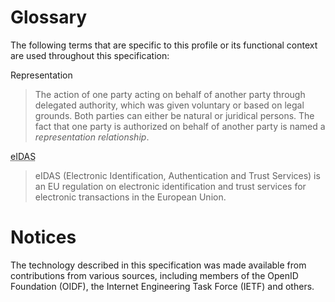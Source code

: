# Glossary

The following terms that are specific to this profile or its functional context are used throughout this specification:

Representation
>  The action of one party acting on behalf of another party through delegated authority, which was given voluntary or based on legal grounds. Both parties can either be natural or juridical persons. The fact that one party is authorized on behalf of another party is named a _representation relationship_.


<abbr title="Electronic Identification, Authentication and Trust Services">eIDAS</abbr>

>  eIDAS (Electronic Identification, Authentication and Trust Services) is an EU regulation on electronic identification and trust services for electronic transactions in the European Union.


<!-- Add abbreviations below, so they are highlighted in the text -->
<div style="display:none">
    <abbr title="Best Current Practice">BCP</abbr>
    <abbr title="Basis Registratie Personen, the Dutch citizen registry">BRP</abbr>
    <abbr title="Burgerservicenummer, the identification number for citizen in The Netherlands">BSN</abbr>
    <abbr title="Content Encryption Key">CEK</abbr>
    <abbr title="Cross Site Request Forgery">CSRF</abbr>
    <abbr title="European Union">EU</abbr>
    <abbr title="General Data Protection Regulation">GDPR</abbr>
    <abbr title="Internet Engineering Task Force">IETF</abbr>
    <abbr title="Identity Provider">IdP</abbr>
    <abbr title="JavaScript Object Notation, a lightweight data-exchange format often used with REST APIs">JSON</abbr>
    <abbr title="JSON Web Token">JWT</abbr>
    <abbr title="JSON Web Signature">JWS</abbr>
    <abbr title="JSON Web Encryption">JWE</abbr>
    <abbr title="Kamer van Koophandel, the Dutch Chamber of Commerce">KvK</abbr>
    <abbr title="Level of Assurance">LoA</abbr>
    <abbr title="OpenID Provider">OP</abbr>
    <abbr title="Proof Key for Code Exchange">PKCE</abbr>
	<abbr title="Risk Based Authentication">RBA</abbr>
    <abbr title="Request For Change">RFC</abbr>
    <abbr title="Relying Party">RP</abbr>
    <abbr title="Rechtspersonen en Samenwerkingsverbanden Identificatienummer, the identification number for legal entities and associations in The Netherlands">RSIN</abbr>
    <abbr title="Uniform Resource Identifier">URI</abbr>
    <abbr title="Cross-Site Scripting">XSS</abbr>
</div>


# Notices
The technology described in this specification was made available from contributions from various sources, including members of the OpenID Foundation (OIDF), the Internet Engineering Task Force (IETF) and others.
